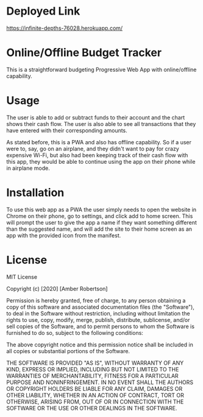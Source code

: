 # Deployed Link
https://infinite-depths-76028.herokuapp.com/

# Online/Offline Budget Tracker

This is a straightforward budgeting Progressive Web App with online/offline capability. 

# Usage

The user is able to add or subtract funds to their account and the chart shows their cash flow. The user is also able to see all transactions that they have entered with their corresponding amounts.

As stated before, this is a PWA and also has offline capability. So if a user were to, say, go on an airplane, and they didn't want to pay for crazy expensive Wi-Fi, but also had been keeping track of their cash flow with this app, they would be able to continue using the app on their phone while in airplane mode.

# Installation

To use this web app as a PWA the user simply needs to open the website in Chrome on their phone, go to settings, and click add to home screen. This will prompt the user to give the app a name if they want something different than the suggested name, and will add the site to their home screen as an app with the provided icon from the manifest.

# License

MIT License

Copyright (c) [2020] [Amber Robertson]

Permission is hereby granted, free of charge, to any person obtaining a copy of this software and associated documentation files (the "Software"), to deal in the Software without restriction, including without limitation the rights to use, copy, modify, merge, publish, distribute, sublicense, and/or sell copies of the Software, and to permit persons to whom the Software is furnished to do so, subject to the following conditions:

The above copyright notice and this permission notice shall be included in all copies or substantial portions of the Software.

THE SOFTWARE IS PROVIDED "AS IS", WITHOUT WARRANTY OF ANY KIND, EXPRESS OR IMPLIED, INCLUDING BUT NOT LIMITED TO THE WARRANTIES OF MERCHANTABILITY, FITNESS FOR A PARTICULAR PURPOSE AND NONINFRINGEMENT. IN NO EVENT SHALL THE AUTHORS OR COPYRIGHT HOLDERS BE LIABLE FOR ANY CLAIM, DAMAGES OR OTHER LIABILITY, WHETHER IN AN ACTION OF CONTRACT, TORT OR OTHERWISE, ARISING FROM, OUT OF OR IN CONNECTION WITH THE SOFTWARE OR THE USE OR OTHER DEALINGS IN THE SOFTWARE.
